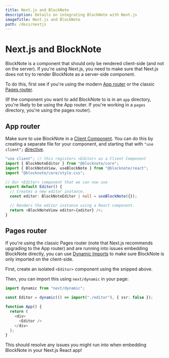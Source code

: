 ```yaml
---
title: Next.js and BlockNote
description: Details on integrating BlockNote with Next.js
imageTitle: Next.js and BlockNote
path: /docs/nextjs
---
```


# Next.js and BlockNote

BlockNote is a component that should only be rendered client-side (and not on the server). If you're using Next.js, you need to make sure that Next.js does not try to render BlockNote as a server-side component.

To do this, first see if you're using the modern [App router](https://nextjs.org/docs/app) or the classic [Pages router](https://nextjs.org/docs/pages).

(If the component you want to add BlockNote to is in an `app` directory, you're likely to be using the App router. If you're working in a `pages` directory, you're using the pages router).

## App router

Make sure to use BlockNote in a [Client Component](https://nextjs.org/docs/getting-started/react-essentials#client-components). You can do this by creating a separate file for your component, and starting that with `"use client";` [directive](https://react.dev/reference/react/use-client).

```typescript
"use client"; // this registers <Editor> as a Client Component
import { BlockNoteEditor } from "@blocknote/core";
import { BlockNoteView, useBlockNote } from "@blocknote/react";
import "@blocknote/core/style.css";

// Our <Editor> component that we can now use
export default Editor() {
  // Creates a new editor instance.
  const editor: BlockNoteEditor | null = useBlockNote({});

  // Renders the editor instance using a React component.
  return <BlockNoteView editor={editor} />;
}
```

## Pages router

If you're using the classic Pages router (note that Next.js recommends upgrading to the App router) and are running into issues embedding BlockNote directly, you can use [Dynamic Imports](https://nextjs.org/docs/pages/building-your-application/optimizing/lazy-loading) to make sure BlockNote is only imported on the client-side.

First, create an isolated `<Editor>` component using the snipped above.

Then, you can import this using `next/dynamic` in your page:

```typescript
import dynamic from "next/dynamic";

const Editor = dynamic(() => import("./editor"), { ssr: false });

function App() {
  return (
    <div>
      <Editor />
    </div>
  );
}
```

This should resolve any issues you might run into when embedding BlockNote in your Next.js React app!

